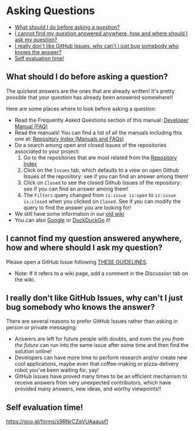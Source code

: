 # Asking Questions

* [What should I do before asking a question?](#what-should-i-do-before-asking-a-question)
* [I cannot find my question answered anywhere, how and where should I ask my question?](#i-cannot-find-my-question-answered-anywhere-how-and-where-should-i-ask-my-question)
* [I really don't like GitHub Issues, why can't I just bug somebody who knows the answer?](#i-really-dont-like-github-issues-why-cant-i-just-bug-somebody-who-knows-the-answer)
* [Self evaluation time!](#self-evaluation-time)

## What should I do before asking a question?
The quickest answers are the ones that are already written! It's pretty possible that your question has already been answered somewhere!!

Here are some places where to look before asking a question:
* Read the Frequently Asked Questions section of this manual: [Developer Manual (FAQ)](frequently-asked-questions.md)
* Read the manuals! You can find a list of all the manuals including this one at: [Repository Index (Manuals and FAQs)](appendix/repository-index.md#manuals-and-faqs)
* Do a search among open and closed issues of the repositories associated to your project:
    1. Go to the repositories that are most related from the [Repository Index](appendix/repository-index.md)
    1. Click on the `Issues` tab, which defaults to a view on open Github Issues of the repository: see if you can find an answer among them!
    1. Click on `Closed` to see the closed Github Issues of the repository: see if you can find an answer among them!
    1. The `Filters` query changed from `is:issue is:open` to `is:issue is:closed` when you clicked on `Closed`. See if you can modify the query to find the answer you are looking for!
* We still have some information in our [old wiki](http://robots.uc3m.es/)
* You can also [Google](https://www.google.com) or [DuckDuckGo](https://duckduckgo.com) it!

## I cannot find my question answered anywhere, how and where should I ask my question?
Please open a GitHub Issue following [THESE GUIDELINES](best-practices-github.md#github-issues).

* Note: If it refers to a wiki page, add a comment in the *Discussion* tab on the wiki.

## I really don't like GitHub Issues, why can't I just bug somebody who knows the answer?
There are several reasons to prefer GitHub Issues rather than asking in person or private messaging:
* Answers are left for future people with doubts, and even the *you from the future* can run into the same issue after some time and then find the solution online!
* Developers can have more time to perform research and/or create new cool applications, maybe even that coffee-making or pizza-delivery robot you've been waiting for, yay!
* GitHub Issues have proved many times to be an efficient mechanism to receive answers from very unexpected contributors, which have provided many answers, new ideas, and worthy viewpoints!!

## Self evaluation time!

https://goo.gl/forms/s9RNrCZqVUAaausf1
